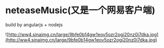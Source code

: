 # neteaseMusic(又是一个网易客户端)

build by angularjs + nodejs

![http://ww4.sinaimg.cn/large/9bfe0b14gw1eov5ozr2ogj20nz0i7dka.jpg](http://ww4.sinaimg.cn/large/9bfe0b14gw1eov5ozr2ogj20nz0i7dka.jpg)
